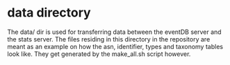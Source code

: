 # data directory

The data/ dir is used for transferring data between the eventDB server and the stats server.
The files residing in this directory in the repository are meant as an example on how the asn, identifier, types and taxonomy tables look like.
They get generated by the make_all.sh script however.



